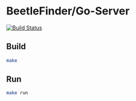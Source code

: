 # BeetleFinder/Go-Server

[![Build Status][travis-badge]][travis]

## Build

```sh
make
```

## Run

```sh
make run
```

[travis]: https://travis-ci.org/beetlefinder/go-server

[travis-badge]: https://travis-ci.org/beetlefinder/go-server.svg?branch=develop
